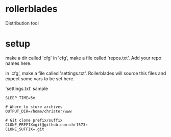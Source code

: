 # rollerblades
Distribution tool

# setup
make a dir called 'cfg'
in 'cfg', make a file called 'repos.txt'. Add your repo names here.

in 'cfg', make a file called 'settings.txt'. Rollerblades will source this files and expect some vars to be set here.

'settings.txt' sample
```# How often repos are downloaded and deployed
SLEEP_TIME=5m

# Where to store archives
OUTPUT_DIR=/home/christer/www

# Git clone prefix/suffix
CLONE_PREFIX=git@github.com:chr1573r
CLONE_SUFFIX=.git
```
